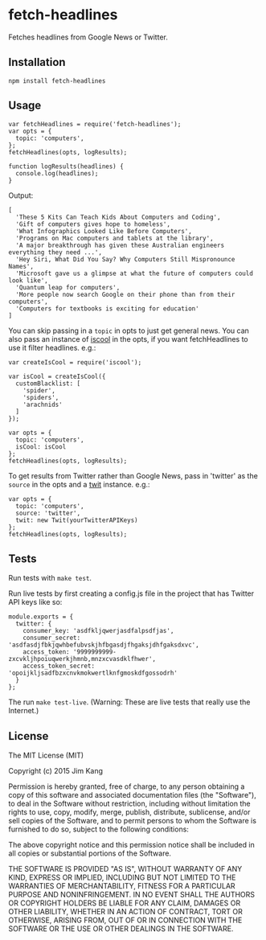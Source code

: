 fetch-headlines
===============

Fetches headlines from Google News or Twitter.

Installation
------------

    npm install fetch-headlines

Usage
-----

    var fetchHeadlines = require('fetch-headlines');
    var opts = {
      topic: 'computers',
    };
    fetchHeadlines(opts, logResults);

    function logResults(headlines) {
      console.log(headlines);
    }

Output:

    [ 
      'These 5 Kits Can Teach Kids About Computers and Coding',
      'Gift of computers gives hope to homeless',
      'What Infographics Looked Like Before Computers',
      'Programs on Mac computers and tablets at the library',
      'A major breakthrough has given these Australian engineers everything they need ...',
      'Hey Siri, What Did You Say? Why Computers Still Mispronounce Names',
      'Microsoft gave us a glimpse at what the future of computers could look like',
      'Quantum leap for computers',
      'More people now search Google on their phone than from their computers',
      'Computers for textbooks is exciting for education'
    ]

You can skip passing in a `topic` in opts to just get general news. You can also pass an instance of [iscool](https://github.com/jimkang/iscool) in the opts, if you want fetchHeadlines to use it filter headlines. e.g.:

    var createIsCool = require('iscool');

    var isCool = createIsCool({
      customBlacklist: [
        'spider',
        'spiders',
        'arachnids'
      ]
    });

    var opts = {
      topic: 'computers',
      isCool: isCool
    };
    fetchHeadlines(opts, logResults);

To get results from Twitter rather than Google News, pass in 'twitter' as the `source` in the opts and a [twit](http://github.com/ttezel/twit) instance. e.g.:

    var opts = {
      topic: 'computers',
      source: 'twitter',
      twit: new Twit(yourTwitterAPIKeys)
    };
    fetchHeadlines(opts, logResults);


Tests
-----

Run tests with `make test`.

Run live tests by first creating a config.js file in the project that has Twitter API keys like so:

    module.exports = {
      twitter: {
        consumer_key: 'asdfkljqwerjasdfalpsdfjas',
        consumer_secret: 'asdfasdjfbkjqwhbefubvskjhfbgasdjfhgaksjdhfgaksdxvc',
        access_token: '9999999999-zxcvkljhpoiuqwerkjhmnb,mnzxcvasdklfhwer',
        access_token_secret: 'opoijkljsadfbzxcnvkmokwertlknfgmoskdfgossodrh'
      }
    };

The run `make test-live`. (Warning: These are live tests that really use the Internet.)

License
-------

The MIT License (MIT)

Copyright (c) 2015 Jim Kang

Permission is hereby granted, free of charge, to any person obtaining a copy
of this software and associated documentation files (the "Software"), to deal
in the Software without restriction, including without limitation the rights
to use, copy, modify, merge, publish, distribute, sublicense, and/or sell
copies of the Software, and to permit persons to whom the Software is
furnished to do so, subject to the following conditions:

The above copyright notice and this permission notice shall be included in
all copies or substantial portions of the Software.

THE SOFTWARE IS PROVIDED "AS IS", WITHOUT WARRANTY OF ANY KIND, EXPRESS OR
IMPLIED, INCLUDING BUT NOT LIMITED TO THE WARRANTIES OF MERCHANTABILITY,
FITNESS FOR A PARTICULAR PURPOSE AND NONINFRINGEMENT. IN NO EVENT SHALL THE
AUTHORS OR COPYRIGHT HOLDERS BE LIABLE FOR ANY CLAIM, DAMAGES OR OTHER
LIABILITY, WHETHER IN AN ACTION OF CONTRACT, TORT OR OTHERWISE, ARISING FROM,
OUT OF OR IN CONNECTION WITH THE SOFTWARE OR THE USE OR OTHER DEALINGS IN
THE SOFTWARE.

